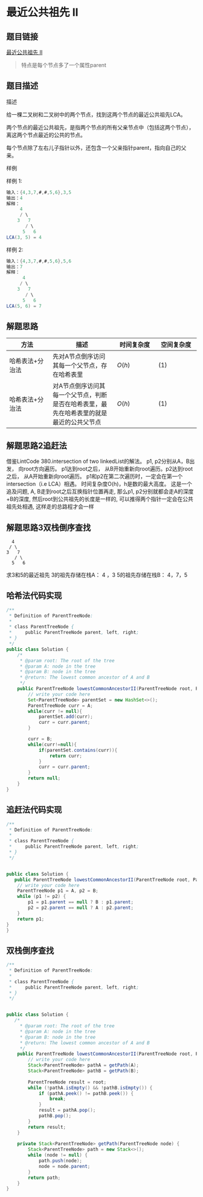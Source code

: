 
#  最近公共祖先 II

## 题目链接

[最近公共祖先 II](https://www.lintcode.com/problem/474)

> 特点是每个节点多了一个属性parent 

## 题目描述
描述

给一棵二叉树和二叉树中的两个节点，找到这两个节点的最近公共祖先LCA。

两个节点的最近公共祖先，是指两个节点的所有父亲节点中（包括这两个节点），离这两个节点最近的公共的节点。

每个节点除了左右儿子指针以外，还包含一个父亲指针parent，指向自己的父亲。

样例

样例 1:
```java
输入：{4,3,7,#,#,5,6},3,5
输出：4
解释：
     4
     / \
    3   7
       / \
      5   6
LCA(3, 5) = 4
```

样例 2:

```java
输入：{4,3,7,#,#,5,6},5,6
输出：7
解释：
      4
     / \
    3   7
       / \
      5   6
LCA(5, 6) = 7
```

## 解题思路
| <div style="width:70pt">方法</div>  |描述 |<div style="width:70pt">时间复杂度</div> |<div style="width:70pt">空间复杂度</div>|
|---|---|---|---|
|  哈希表法+分治法 | 先对A节点倒序访问其每一个父节点，存在哈希表里  | $O(h)$|$(1)$|
|  哈希表法+分治法 | 对A节点倒序访问其每一个父节点，判断是否在哈希表里，最先在哈希表里的就是最近的公共父节点  | $O(h)$|$(1)$|

## 解题思路2追赶法

借鉴LintCode 380.intersection of two linkedList的解法。 p1, p2分别从A，B出发， 向root方向遍历。 p1达到root之后， 从B开始重新向root遍历。p2达到root之后， 从A开始重新向root遍历。 p1和p2在第二次遍历时，一定会在第一个intersection（i.e LCA）相遇。 时间复杂度O(h)，h是数的最大高度。
这是一个追及问题, A, B走到root之后互换指针位置再走, 那么p1, p2分别就都会走A的深度+B的深度, 然后root到公共祖先的长度是一样的, 可以推得两个指针一定会在公共祖先处相遇, 这样走的总路程才会一样

## 解题思路3双栈倒序查找

      4
     / \
    3   7
       / \
      5   6

求3和5的最近祖先
3的祖先存储在栈A： 4 ，3
5的祖先存储在栈B： 4，7，5

## 哈希法代码实现

```java
/**
 * Definition of ParentTreeNode:
 * 
 * class ParentTreeNode {
 *     public ParentTreeNode parent, left, right;
 * }
 */
public class Solution {
    /*
     * @param root: The root of the tree
     * @param A: node in the tree
     * @param B: node in the tree
     * @return: The lowest common ancestor of A and B
     */
    public ParentTreeNode lowestCommonAncestorII(ParentTreeNode root, ParentTreeNode A, ParentTreeNode B) {
        // write your code here
        Set<ParentTreeNode> parentSet = new HashSet<>();
        ParentTreeNode curr = A;
        while(curr != null){
            parentSet.add(curr);
            curr = curr.parent;
        }

        curr = B;
        while(curr!=null){
            if(parentSet.contains(curr)){
                return curr;
            }
            curr = curr.parent;
        }
        return null;
    }
}
```

## 追赶法代码实现

```java
/**
 * Definition of ParentTreeNode:
 * 
 * class ParentTreeNode {
 *     public ParentTreeNode parent, left, right;
 * }
 */


public class Solution {
   public ParentTreeNode lowestCommonAncestorII(ParentTreeNode root, ParentTreeNode A, ParentTreeNode B) {
    // write your code here
    ParentTreeNode p1 = A, p2 = B;
	while (p1 != p2) {
        p1 = p1.parent == null ? B : p1.parent;
        p2 = p2.parent == null ? A : p2.parent; 
    }
    return p1;
}
}

```

## 双栈倒序查找

```java
/**
 * Definition of ParentTreeNode:
 * 
 * class ParentTreeNode {
 *     public ParentTreeNode parent, left, right;
 * }
 */


public class Solution {
   /*
     * @param root: The root of the tree
     * @param A: node in the tree
     * @param B: node in the tree
     * @return: The lowest common ancestor of A and B
     */
    public ParentTreeNode lowestCommonAncestorII(ParentTreeNode root, ParentTreeNode A, ParentTreeNode B) {
        // write your code here
        Stack<ParentTreeNode> pathA = getPath(A);
        Stack<ParentTreeNode> pathB = getPath(B);
        
        ParentTreeNode result = root;
        while (!pathA.isEmpty() && !pathB.isEmpty()) {
            if (pathA.peek() != pathB.peek()) {
                break;
            }
            result = pathA.pop();
            pathB.pop();
        }
        return result;
    }
    
    private Stack<ParentTreeNode> getPath(ParentTreeNode node) {
        Stack<ParentTreeNode> path = new Stack<>();
        while (node != null) {
            path.push(node);
            node = node.parent;
        }
        return path;
    }
}

```